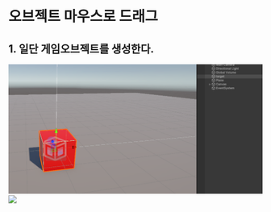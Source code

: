 # 오브젝트 마우스로 드래그
## 1. 일단 게임오브젝트를 생성한다.
<img src = "objectDrag/photos/1-1.png">
<img src ="./1-1.png">
